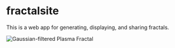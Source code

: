 fractalsite
===========

This is a web app for generating, displaying, and sharing fractals.


<img title="Gaussian-filtered Plasma Fractal" src="http://oi39.tinypic.com/2klwdg.jpg" />
